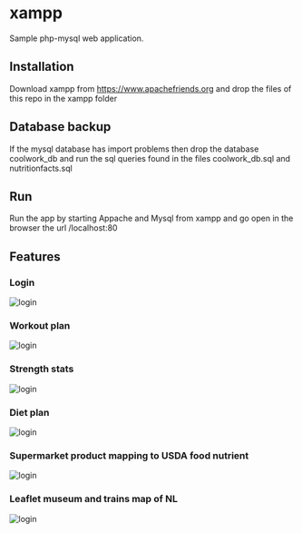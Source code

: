 # xampp
Sample php-mysql web application.

## Installation
Download xampp from https://www.apachefriends.org and drop the files of this repo in the xampp folder

## Database backup
If the mysql database has import problems then drop the database coolwork_db and run the sql queries found in the files coolwork_db.sql and nutritionfacts.sql

## Run
Run the app by starting Appache and Mysql from xampp and go open in the browser the url /localhost:80 

## Features
### Login
![login](login.PNG)

### Workout plan
![login](workout_screenshot.PNG)

### Strength stats
![login](strength_stats_screenshot.PNG)

### Diet plan
![login](diet_screenshot.PNG)

### Supermarket product mapping to USDA food nutrient
![login](food_mining_screenshot.png)

### Leaflet museum and trains map of NL
![login](trains_museums_screenshot.PNG)
